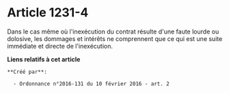 # Article 1231-4

Dans le cas même où l'inexécution du contrat résulte d'une faute lourde ou dolosive, les dommages et intérêts ne comprennent
que ce qui est une suite immédiate et directe de l'inexécution.

**Liens relatifs à cet article**

	**Créé par**:

	  - Ordonnance n°2016-131 du 10 février 2016 - art. 2
